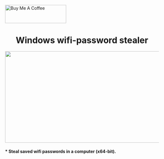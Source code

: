 

<a href="https://www.buymeacoffee.com/cyberkhare" target="_blank"><img src="https://helloimjessa.files.wordpress.com/2021/06/bmc-button.png" alt="Buy Me A Coffee" height="60" width="200" ></a>



<h1 align="center">      Windows wifi-password stealer                     </h1>

<p align="center">  <img height="300" width="570" src="https://user-images.githubusercontent.com/55875525/158027212-bc956561-fc05-44dd-b884-aa7293a9a001.jpg" > 


<h4>* Steal saved wifi passwords in a computer (x64-bit).</h4>

